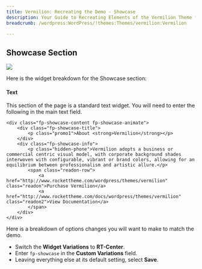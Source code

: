 ```yaml
---
title: Vermilion: Recreating the Demo - Showcase
description: Your Guide to Recreating Elements of the Vermilion Theme for WordPress
breadcrumb: /wordpress:WordPress/!themes:Themes/vermilion:Vermilion

---
```


Showcase Section
-----

![][demo]

Here is the widget breakdown for the Showcase section:


#### Text

This section of the page is a standard text widget. You will need to enter the following in the main text field.

~~~
<div class="fp-showcase-content fp-showcase-animate">
    <div class="fp-showcase-title">
        <p class="promo1">About <strong>Vermilion</strong></p>
    </div>
    <div class="fp-showcase-info">
        <p class="hidden-phone">Vermilion adopts a business or commercial centric visual model, with corporate background shades interwoven with configurable, vibrant or brand colors, allowing for an equilibrium between professionalism and artistic allure.</p>
        <span class="readon-row">
            <a href="http://www.rockettheme.com/wordpress/themes/vermilion" class="readon">Purchase Vermilion</a>
            <a href="http://www.rockettheme.com/docs/wordpress/themes/vermilion" class="readon2">View Documentation</a>
        </span>
    </div>
</div>
~~~

Here is a breakdown of options changes you will want to make to match the demo.

* Switch the **Widget Variations** to **RT-Center**.
* Enter `fp-showcase` in the **Custom Variations** field.
* Leaving everything else at its default setting, select **Save**.

[demo]: assets/demo_3.jpeg